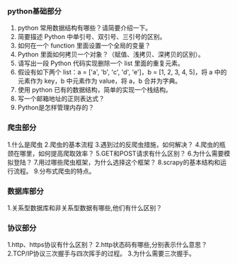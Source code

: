 ### python基础部分

1. python 常用数据结构有哪些？请简要介绍一下。
2. 简要描述 Python 中单引号、双引号、三引号的区别。
3. 如何在一个 function 里面设置一个全局的变量？
4. Python 里面如何拷贝一个对象？（赋值、浅拷贝、深拷贝的区别）。
5. 请写出一段 Python 代码实现删除一个 list 里面的重复元素。
6. 假设有如下两个 list：a = ['a', 'b', 'c', 'd', 'e']，b = [1, 2, 3, 4, 5]，将 a 中的元素作为 key，b 中元素作为 value，将 a，b 合并为字典。
7. 使用 python 已有的数据结构，简单的实现一个栈结构。
8. 写一个邮箱地址的正则表达式？
9. Python是怎样管理内存的？

### 爬虫部分

1.什么是爬虫
2.爬虫的基本流程
3.遇到过的反爬虫措施，如何解决？
4.爬虫的瓶颈在哪里，如何提高爬取效率？
5.GET和POST请求有什么区别？
6.为什么需要模拟登陆？
7.用过哪些爬虫框架，为什么选择这个框架？
8.scrapy的基本结构和运行流程。
9.分布式爬虫的特点。

### 数据库部分
1.关系型数据库和非关系型数据有哪些,他们有什么区别？


### 协议部分
1.http、https协议有什么区别？
2.http状态码有哪些,分别表示什么意思？
2.TCP/IP协议三次握手与四次挥手的过程。
3.为什么需要三次握手。









